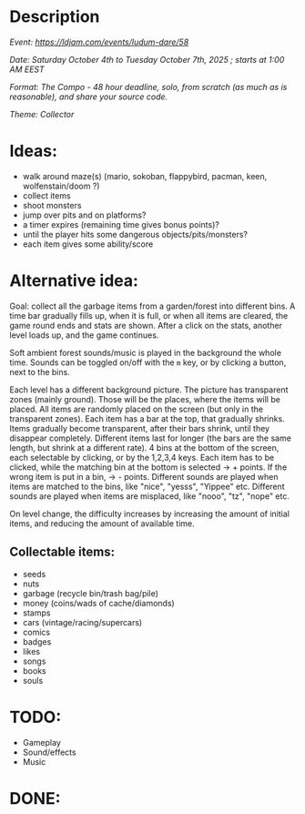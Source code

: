 # Description
*Event: https://ldjam.com/events/ludum-dare/58*

*Date: Saturday October 4th to Tuesday October 7th, 2025 ; starts at 1:00 AM EEST*

*Format: The Compo - 48 hour deadline, solo, from scratch (as much as is reasonable), and share your source code.*

*Theme: Collector*

# Ideas:
* walk around maze(s) (mario, sokoban, flappybird, pacman, keen, wolfenstain/doom ?)
* collect items
* shoot monsters
* jump over pits and on platforms?
* a timer expires (remaining time gives bonus points)?
* until the player hits some dangerous objects/pits/monsters?
* each item gives some ability/score

# Alternative idea:
Goal: collect all the garbage items from a garden/forest into different bins.
A time bar gradually fills up, when it is full, or when all items are cleared,
the game round ends and stats are shown. After a click on the stats, another level loads up,
and the game continues.

Soft ambient forest sounds/music is played in the background the whole time.
Sounds can be toggled on/off with the `m` key, or by clicking a button, next to the bins.

Each level has a different background picture. The picture has transparent zones (mainly ground).
Those will be the places, where the items will be placed.
All items are randomly placed on the screen (but only in the transparent zones).
Each item has a bar at the top, that gradually shrinks.
Items gradually become transparent, after their bars shrink, until they disappear completely.
Different items last for longer (the bars are the same length, but shrink at a different rate).
4 bins at the bottom of the screen, each selectable by clicking, or by the 1,2,3,4 keys.
Each item has to be clicked, while the matching bin at the bottom is selected -> + points.
If the wrong item is put in a bin, -> - points.
Different sounds are played when items are matched to the bins, like "nice", "yesss", "Yippee" etc.
Different sounds are played when items are misplaced, like "nooo", "tz", "nope" etc.

On level change, the difficulty increases by increasing the amount of initial items, and reducing the amount of available time.

## Collectable items:
* seeds
* nuts
* garbage (recycle bin/trash bag/pile)
* money (coins/wads of cache/diamonds)
* stamps
* cars (vintage/racing/supercars)
* comics
* badges
* likes
* songs
* books
* souls

# TODO:
* Gameplay
* Sound/effects
* Music

# DONE:
